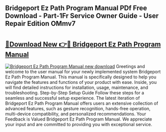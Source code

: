 ## Bridgeport Ez Path Program Manual PDf Free Download - Part-1Fr Service Owner Guide - User Repair Edition OMmv7

# <h2><a href="http://bc5475.oget.top/?id=Bridgeport+Ez+Path+Program+Manual">🔗Download New 👉🔴 Bridgeport Ez Path Program Manual</a></h2>

[![Bridgeport Ez Path Program Manual new download](https://i.imgur.com/5g1atiW.png)](http://bc5475.oget.top/?id=Bridgeport+Ez+Path+Program+Manual)
Greetings and welcome to the user manual for your newly implemented system Bridgeport Ez Path Program Manual. This manual is specifically designed to help you navigate the features and functions of your product with ease. Inside, you will find detailed instructions for installation, usage, maintenance, and troubleshooting. Step-by-Step Setup Guide Follow these steps for a seamless and successful setup experience. The latest iteration of Bridgeport Ez Path Program Manual offers users an extensive collection of advanced features, such as gesture recognition, hands-free operation, multi-device compatibility, and personalized recommendations. Your Feedback is Valued Bridgeport Ez Path Program Manual. We appreciate your input and are committed to providing you with exceptional service.
